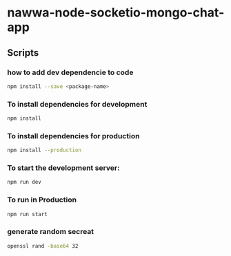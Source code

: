 # nawwa-node-socketio-mongo-chat-app 

## Scripts

### how to add dev dependencie to code
```sh
npm install --save <package-name>
```

### To install dependencies for development
```sh
npm install
```

### To install dependencies for production
```sh
npm install --production
```
### To start the development server:
```sh
npm run dev
```

### To run in Production 
```sh
npm run start
```

### generate random secreat
```sh
openssl rand -base64 32
```